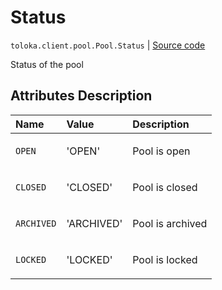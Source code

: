 # Status
`toloka.client.pool.Pool.Status` | [Source code](https://github.com/Toloka/toloka-kit/blob/v1.0.2/src/client/pool/__init__.py#L167)

Status of the pool

## Attributes Description

| Name | Value | Description |
| :------| :-----------| :----------| 
`OPEN`|'OPEN'|<p>Pool is open</p>
`CLOSED`|'CLOSED'|<p>Pool is closed</p>
`ARCHIVED`|'ARCHIVED'|<p>Pool is archived</p>
`LOCKED`|'LOCKED'|<p>Pool is locked</p>
